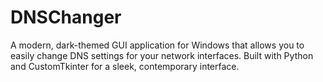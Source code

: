 # DNSChanger
A modern, dark-themed GUI application for Windows that allows you to easily change DNS settings for your network interfaces. Built with Python and CustomTkinter for a sleek, contemporary interface.
